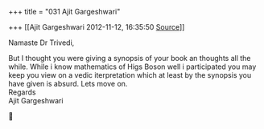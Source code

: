 +++
title = "031 Ajit Gargeshwari"

+++
[[Ajit Gargeshwari	2012-11-12, 16:35:50 [Source](https://groups.google.com/g/bvparishat/c/DGRVijLzoN0)]]



Namaste Dr Trivedi,  
  
But I thought you were giving a synopsis of your book an thoughts all the while. While i know mathematics of Higs Boson well i participated you may keep you view on a vedic iterpretation which at least by the synopsis you have given is absurd. Lets move on.  
Regards  
Ajit Gargeshwari  
  



